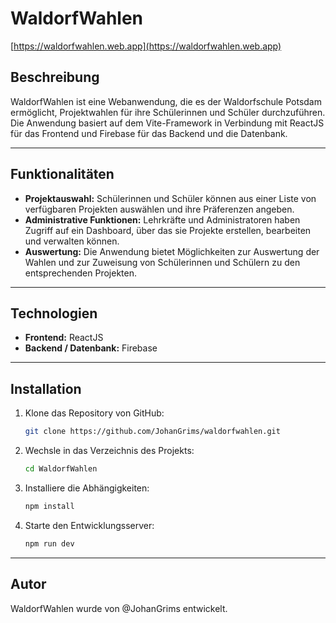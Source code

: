 # WaldorfWahlen

[https://waldorfwahlen.web.app](https://waldorfwahlen.web.app)

## Beschreibung

WaldorfWahlen ist eine Webanwendung, die es der Waldorfschule Potsdam ermöglicht, Projektwahlen für ihre Schülerinnen und Schüler durchzuführen. Die Anwendung basiert auf dem Vite-Framework in Verbindung mit ReactJS für das Frontend und Firebase für das Backend und die Datenbank.

---

## Funktionalitäten

- **Projektauswahl:** Schülerinnen und Schüler können aus einer Liste von verfügbaren Projekten auswählen und ihre Präferenzen angeben.
- **Administrative Funktionen:** Lehrkräfte und Administratoren haben Zugriff auf ein Dashboard, über das sie Projekte erstellen, bearbeiten und verwalten können.
- **Auswertung:** Die Anwendung bietet Möglichkeiten zur Auswertung der Wahlen und zur Zuweisung von Schülerinnen und Schülern zu den entsprechenden Projekten.

---

## Technologien

- **Frontend:** ReactJS
- **Backend / Datenbank:** Firebase

---

## Installation

1. Klone das Repository von GitHub:

   ```bash
   git clone https://github.com/JohanGrims/waldorfwahlen.git
   ```

2. Wechsle in das Verzeichnis des Projekts:
   ```bash
   cd WaldorfWahlen
   ```
3. Installiere die Abhängigkeiten:
   ```bash
   npm install
   ```
4. Starte den Entwicklungsserver:
   ```bash
   npm run dev
   ```

---

## Autor

WaldorfWahlen wurde von @JohanGrims entwickelt.

